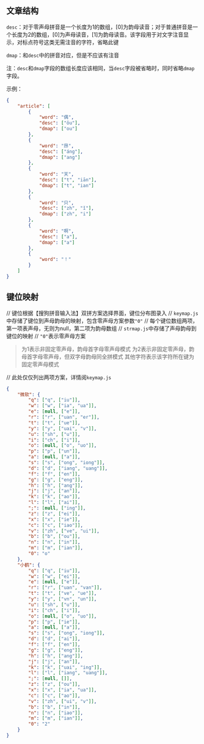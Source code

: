 ## 文章结构

`desc`：对于零声母拼音是一个长度为1的数组，[0]为韵母读音；对于普通拼音是一个长度为2的数组，[0]为声母读音，[1]为韵母读音。该字段用于对文字注音显示，对标点符号这类无需注音的字符，省略此键

`dmap`：和`desc`中的拼音对应，但是不应该有注音

注：`desc`和`dmap`字段的数组长度应该相同，当`desc`字段被省略时，同时省略`dmap`字段。

示例：

```json
{
    "article": [
        {
            "word": "偶",
            "desc": ["ǒu"],
            "dmap": ["ou"]
        },
        {
            "word": "昂",
            "desc": ["áng"],
            "dmap": ["ang"]
        },
        {
            "word": "天",
            "desc": ["t", "iān"],
            "dmap": ["t", "ian"]
        },
        {
            "word": "只",
            "desc": ["zh", "ǐ"],
            "dmap": ["zh", "i"]
        },
        {
            "word": "啊",
            "desc": ["a"],
            "dmap": ["a"]
        },
        {
            "word": "！"
        }
    ]
}
```

## 键位映射

// 键位根据【搜狗拼音输入法】双拼方案选择界面，键位分布图录入
// `keymap.js`中存储了键位到声母韵母的映射，包含零声母方案参数`"0"`
// 每个键位数组两项，第一项表声母，无则为null，第二项为韵母数组
// `strmap.js`中存储了声母韵母到键位的映射
// `"0"`表示零声母方案
> 为1表示非固定零声母，韵母首字母零声母模式
> 为2表示非固定零声母，韵母首字母零声母，但双字母韵母同全拼模式
> 其他字符表示该字符所在键为固定零声母模式

// 此处仅仅列出两项方案，详情阅`keymap.js`

```json
{
    "微软": {
        "q": ["q", ["iu"]],
        "w": ["w", ["ia", "ua"]],
        "e": [null, ["e"]],
        "r": ["r", ["uan", "er"]],
        "t": ["t", ["ue"]],
        "y": ["y", ["uai", "v"]],
        "u": ["sh", ["u"]],
        "i": ["ch", ["i"]],
        "o": [null, ["o", "uo"]],
        "p": ["p", ["un"]],
        "a": [null, ["a"]],
        "s": ["s", ["ong", "iong"]],
        "d": ["d", ["iang", "uang"]],
        "f": ["f", ["en"]],
        "g": ["g", ["eng"]],
        "h": ["h", ["ang"]],
        "j": ["j", ["an"]],
        "k": ["k", ["ao"]],
        "l": ["l", ["ai"]],
        ";": [null, ["ing"]],
        "z": ["z", ["ei"]],
        "x": ["x", ["ie"]],
        "c": ["c", ["iao"]],
        "v": ["zh", ["ve", "ui"]],
        "b": ["b", ["ou"]],
        "n": ["n", ["in"]],
        "m": ["m", ["ian"]],
        "0": "o"
    },
    "小鹤": {
        "q": ["q", ["iu"]],
        "w": ["w", ["ei"]],
        "e": [null, ["e"]],
        "r": ["r", ["uan", "van"]],
        "t": ["t", ["ve", "ue"]],
        "y": ["y", ["vn", "un"]],
        "u": ["sh", ["u"]],
        "i": ["ch", ["i"]],
        "o": [null, ["o", "uo"]],
        "p": ["p", ["ie"]],
        "a": [null, ["a"]],
        "s": ["s", ["ong", "iong"]],
        "d": ["d", ["ai"]],
        "f": ["f", ["en"]],
        "g": ["g", ["eng"]],
        "h": ["h", ["ang"]],
        "j": ["j", ["an"]],
        "k": ["k", ["uai", "ing"]],
        "l": ["l", ["iang", "uang"]],
        ";": [null, []],
        "z": ["z", ["ou"]],
        "x": ["x", ["ia", "ua"]],
        "c": ["c", ["ao"]],
        "v": ["zh", ["ui", "v"]],
        "b": ["b", ["in"]],
        "n": ["n", ["iao"]],
        "m": ["m", ["ian"]],
        "0": "2"
    }
}
```